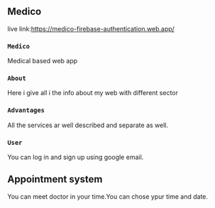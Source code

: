 


## Medico
live link:https://medico-firebase-authentication.web.app/

### `Medico`

Medical based web app

### `About`

Here i give all i the info about my web with different sector

### `Advantages`
All the services ar well described and separate as well.

### `User`

You can log in and sign up using google email.

## Appointment system
You can meet doctor in your time.You can chose ypur time and date.




